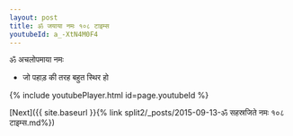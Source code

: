 ```yaml
---
layout: post
title: ॐ जयाया नमः १०८ टाइम्स
youtubeId: a_-XtN4M0F4
---
```

 
 
 ॐ अचलोपमाया नमः  
 
 -  जो पहाड़ की तरह बहुत स्थिर हो 
 
  
 
  
 
 
 
 
 
 


{% include youtubePlayer.html id=page.youtubeId %}
 
[Next]({{ site.baseurl }}{% link  split2/_posts/2015-09-13-ॐ सहस्रजिते नमः १०८ टाइम्स.md%})
 
